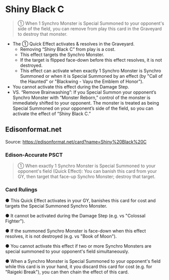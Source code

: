 # Shiny Black C

> ① When 1 Synchro Monster is Special Summoned to your opponent's side of the field, you can remove from play this card in the Graveyard to destroy that monster.

*   The ① Quick Effect activates & resolves in the Graveyard.
    *   Removing “Shiny Black C” from play is a cost.
    *   This effect targets the Synchro Monster.
    *   If the target is flipped face-down before this effect resolves, it is not destroyed.
    *   This effect can activate when exactly 1 Synchro Monster is Synchro Summoned or when it is Special Summoned by an effect (by "Call of the Haunted" or "Blackwing - Vayu the Emblem of Honor").
*   You cannot activate this effect during the Damage Step.
*   VS. “Remove Brainwashing”: If you Special Summon your opponent’s Synchro Monster with “Monster Reborn,” control of the monster is immediately shifted to your opponent. The monster is treated as being Special Summoned on your opponent’s side of the field, so you can activate the effect of “Shiny Black C.”

## Edisonformat.net

Source: https://edisonformat.net/card?name=Shiny%20Black%20C

### Edison-Accurate PSCT

> ① When exactly 1 Synchro Monster is Special Summoned to your opponent's field (Quick Effect): You can banish this card from your GY, then target that face-up Synchro Monster; destroy that target.

### Card Rulings

● This Quick Effect activates in your GY, banishes this card for cost and targets the Special Summoned Synchro Monster.

● It cannot be activated during the Damage Step (e.g. vs "Colossal Fighter").

● If the summoned Synchro Monster is face-down when this effect resolves, it is not destroyed (e.g. vs "Book of Moon").

● You cannot activate this effect if two or more Synchro Monsters are special summoned to your opponent's field simultaneously.

● When a Synchro Monster is Special Summoned to your opponent's field while this card is in your hand, it you discard this card for cost (e.g. for "Raigeki Break"), you can then chain the effect of this card.
            